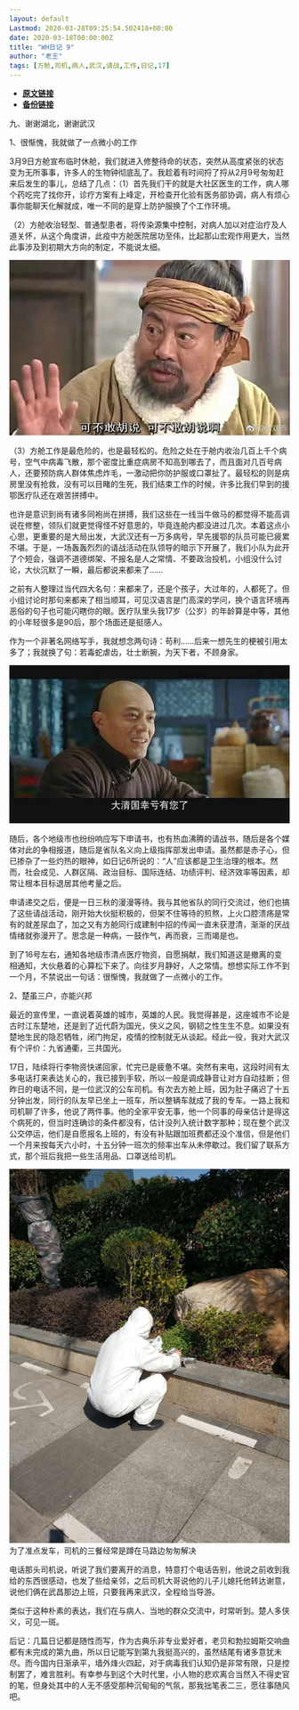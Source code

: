 ```yaml
---
layout: default
Lastmod: 2020-03-28T09:25:54.502418+00:00
date: 2020-03-18T00:00:00Z
title: "WH日记 9"
author: "老王"
tags: [方舱,司机,病人,武汉,请战,工作,日记,17]
---
```


* [**原文链接**](https://mp.weixin.qq.com/s/sqXx-7XcpSgxlganR98HkQ)
* [**备份链接**](https://archive.li/wip/xcdug)


九、谢谢湖北，谢谢武汉

1、很惭愧，我就做了一点微小的工作

3月9日方舱宣布临时休舱，我们就进入修整待命的状态，突然从高度紧张的状态变为无所事事，许多人的生物钟彻底乱了。我趁着有时间捋了捋从2月9号匆匆赶来后发生的事儿，总结了几点：（1）首先我们干的就是大社区医生的工作，病人哪个药吃完了找你开，诊疗方案有上峰定，开检查开化验有医务部协调，病人有烦心事你能聊天化解就成，唯一不同的是穿上防护服换了个工作环境。

（2）方舱收治轻型、普通型患者，将传染源集中控制，对病人加以对症治疗及人道关怀，从这个角度讲，此疫中方舱医院居功至伟，比起那山宏观作用更大，当然此事涉及到初期大方向的制定，不能说太细。

![](/images/post/0f9e53a7ed1e1b5420c8faa997511f10.jpg)

（3）方舱工作是最危险的，也是最轻松的。危险之处在于舱内收治几百上千个病号，空气中病毒飞散，那个密度比重症病房不知高到哪去了，而且面对几百号病人，还要预防病人群体焦虑炸毛，一激动把你防护服或口罩扯了。最轻松的则是病房里没有抢救，没有可以目睹的生死，我们结束工作的时候，许多比我们早到的援鄂医疗队还在艰苦拼搏中。

也许是意识到尚有诸多同袍尚在拼搏，我们这些在一线当牛做马的都觉得不能高调说在修整，领队们就更觉得怪不好意思的，毕竟连舱内都没进过几次。本着这点小心思，更重要的是大局出发，大武汉还有一万多病号，早先援鄂的队员可能已疲累不堪。于是，一场轰轰烈烈的请战活动在队领导的暗示下开展了，我们小队为此开了个短会，强调不道德绑架、不报名是人之常情、不要政治投机，小组没什么讨论，大伙沉默了一瞬，最后都说来都来了……

之前有人整理过当代四大名句：来都来了，还是个孩子，大过年的，人都死了。但小组讨论时那句来都来了相当顺耳，可见汉语言是门高深的学问，换个语言环境再恶俗的句子也可能闪瞎你的眼。医疗队里头我17岁（公岁）的年龄算是中等，其他的小年轻很多是90后，那个场面还是挺感人。

作为一个非著名网络写手，我就想念两句诗：苟利……后来一想先生的梗被引用太多了；我就换了句：若毒蛇虐齿，壮士断腕，为天下者，不顾身家。

![](/images/post/b907d1aba8ac9bead62392eb5b6b5957.jpg)

随后，各个地级市也纷纷响应写下申请书，也有热血沸腾的请战书，随后是各个媒体对此的争相报道，随后是省队名义向上级指挥部发出申请。虽然都是赤子心，但已掺杂了一些灼热的眼神，如日记6所说的：“人”应该都是卫生治理的根本。然而，社会成见、人群区隔、政治目标、国际连结、功绩评判、经济效率等因素，却常让根本目标退居其他考量之后。

申请递交之后，便是一日三秋的漫漫等待。我与其他省队的同行交流过，他们也搞了这些请战活动，刚开始大伙挺积极的，但架不住等待的煎熬，上火口腔溃疡是常有的就差尿血了，加之又有方舱同行成建制中招的传闻一直未获澄清，渐渐的厌战情绪就弥漫开了。思念是一种病，一鼓作气，再而衰，三而竭是也。

到了16号左右，通知各地级市清点医疗物资，自愿捐献，我们知道这是撤离的变相通知，大伙悬着的心算松下来了。向往岁月静好，人之常情。想想实际工作不到一个月，不禁说出一句话：很惭愧，我就做了一点微小的工作。

2、楚虽三户，亦能兴邦

最近的宣传里，一直说着英雄的城市，英雄的人民。我觉得甚是，这座城市不论是古时江东楚地，还是到了近代蔚为国光，侠义之风，钢韧之性生生不息。如果没有楚地生民的隐忍牺牲，闭门拘足，疫情的控制就无从谈起。经此一役，我对大武汉有个评价：九省通衢，三共国光。

17日，陆续将行李物资快递回家，忙完已是疲惫不堪。突然有来电，这段时间有太多电话打来表达关心的，我已接到手软，所以一般是调成静音让对方自动挂断；但昨日的电话不同，是一位武汉的公车司机。有次去方舱上班，因为肚子痛迟了十五分钟出发，同行的队友早已坐上一班车，所以整辆车就成了我的专车。一路上我和司机聊了许多，他说了两件事。他的全家平安无事，他一个同事的母亲估计是得这个病死的，但当时连确诊的条件都没有，估计没列入统计数字那种；现在整个武汉公交停运，他们是自愿报名上班的，有没有补贴跟加班费都还没个准信，但是他们一个月来按每天六小时，十五分钟一班次的频率出车从未停歇过。我们留了联系方式，那个班后我把一些生活用品、口罩送给司机。

![](/images/post/b3b0df7422b4161ae9dad9f4d49f2cfd.jpg)为了准点发车，司机的三餐经常是蹲在马路边匆匆解决

电话那头司机说，听说了我们要离开的消息，特意打个电话告别，他说之前收到我给的东西很感动，也发了些给亲邻，之后司机大哥说他的儿子儿媳托他转达谢意，说他们俩在武昌那边上班，只要我再来武汉，全程给当导游。

类似于这种朴素的表达，我们在与病人、当地的群众交流中，时常听到。楚人多侠义，可见一斑。

后记：几篇日记都是随性而写，作为古典乐非专业爱好者，老贝和勃拉姆斯交响曲都有未完成的第九曲，所以日记能写到第九我挺高兴的，虽然结尾有诸多意犹未尽。而今国内日渐承平，墙外烽火四起，对于病毒我们认知仍是非常有限，只是控制罢了，难言胜利。有幸参与到这个大时代里，小人物的悲欢离合当然入不得史官的笔，但身处其中的人无不感受那种沉甸甸的气氛，那我拙笔表二三，愿往事随风吧。

